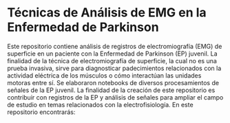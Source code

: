 # Técnicas de Análisis de EMG en la Enfermedad de Parkinson 

Este repositorio contiene análisis de registros de electromiografía (EMG) de superficie en un paciente con la Enfermedad de Parkinson (EP) juvenil. La finalidad de la técnica de electromiografía de superficie, la cual no es una prueba invasiva, sirve para diagnosticar padecimientos relacionados con la actividad eléctrica de los músculos o cómo interactúan las unidades motoras entre sí.
Se elaboraron notebooks de diversos procesamientos de señales de la EP juvenil. La finalidad de la creación de este repositorio es contribuir con registros de la EP y análisis de señales para ampliar el campo de estudio en temas relacionados con la electrofisiología. En este repositorio encontrarás:

